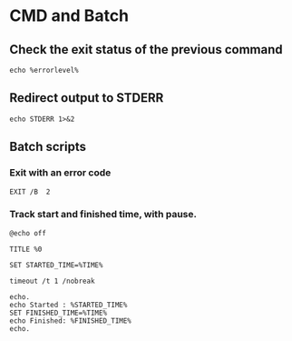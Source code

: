 # CMD and Batch

## Check the exit status of the previous command
```
echo %errorlevel%
```

## Redirect output to STDERR
```
echo STDERR 1>&2
```

## Batch scripts

### Exit with an error code
```
EXIT /B  2
```

### Track start and finished time, with pause.
```
@echo off

TITLE %0

SET STARTED_TIME=%TIME%

timeout /t 1 /nobreak

echo.
echo Started : %STARTED_TIME%
SET FINISHED_TIME=%TIME%
echo Finished: %FINISHED_TIME%
echo.

```
